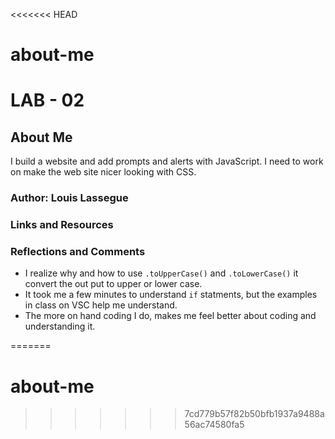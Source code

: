 <<<<<<< HEAD
# about-me

# LAB - 02

## About Me

I build a website and add prompts and alerts with JavaScript. I need to work on make the web site nicer looking with CSS.

### Author: Louis Lassegue

### Links and Resources
<!-- * [submission PR](http://xyz.com) -->
<!-- * Any Links you used as reference -->

### Reflections and Comments
* I realize why and how to use `.toUpperCase()` and `.toLowerCase()` it convert the out put to upper or lower case.
* It took me a few minutes to understand `if` statments, but the examples in class on VSC help me understand. 
* The more on hand coding I do, makes me feel better about coding and understanding it.
 
=======
# about-me
>>>>>>> 7cd779b57f82b50bfb1937a9488a56ac74580fa5
